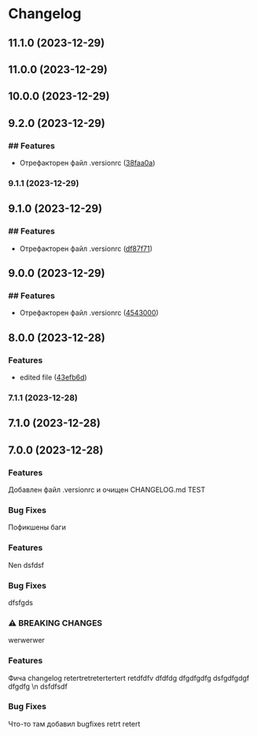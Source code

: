 # Changelog

## 11.1.0 (2023-12-29)

## 11.0.0 (2023-12-29)

## 10.0.0 (2023-12-29)

## 9.2.0 (2023-12-29)

### ## Features

-   Отрефакторен файл .versionrc ([38faa0a](https://github.com/core-ds/test/commit/38faa0a6ae251a5927c6255d8e55b8d3655fd56a))

### 9.1.1 (2023-12-29)

## 9.1.0 (2023-12-29)

### ## Features

-   Отрефакторен файл .versionrc ([df87f71](https://github.com/core-ds/test/commit/df87f713b55cbcda4d23e5581d32bafa2e1b71cf))

## 9.0.0 (2023-12-29)

### ## Features

-   Отрефакторен файл .versionrc ([4543000](https://github.com/core-ds/test/commit/454300004467d492d36b844e3840a6426f094499))

## 8.0.0 (2023-12-28)

### Features

-   edited file ([43efb6d](https://github.com/core-ds/test/commit/43efb6df4013bf872170a864a379f1d082a4a5f9))

### 7.1.1 (2023-12-28)

## 7.1.0 (2023-12-28)

## 7.0.0 (2023-12-28)

### Features

Добавлен файл .versionrc и очищен CHANGELOG.md TEST

### Bug Fixes

Пофикшены баги

### Features

Nen dsfdsf

### Bug Fixes

dfsfgds

### ⚠ BREAKING CHANGES

werwerwer

### Features

Фича changelog retertretretertertert retdfdfv dfdfdg dfgdfgdfg dsfgdfgdgf dfgdfg \n dsfdfsdf

### Bug Fixes

Что-то там добавил bugfixes retrt retert
